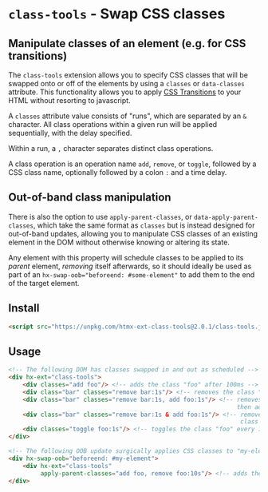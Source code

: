 # `class-tools` - Swap CSS classes

## Manipulate classes of an element (e.g. for CSS transitions)

The `class-tools` extension  allows you to specify CSS classes that will be swapped onto or off of the elements by using
a `classes` or `data-classes` attribute.  This functionality allows you to apply
[CSS Transitions](https://developer.mozilla.org/en-US/docs/Web/CSS/CSS_Transitions/Using_CSS_transitions)
to your HTML without resorting to javascript.

A `classes` attribute value consists of "runs", which are separated by an `&` character.  All
class operations within a given run will be applied sequentially, with the delay specified.

Within a run, a `,` character separates distinct class operations.

A class operation is an operation name `add`, `remove`, or `toggle`, followed by a CSS class name,
optionally followed by a colon `:` and a time delay.

## Out-of-band class manipulation

There is also the option to use `apply-parent-classes`, or `data-apply-parent-classes`, which take the same format as `classes`
but is instead designed for out-of-band updates, allowing you to manipulate CSS classes of an existing element in the DOM
without otherwise knowing or altering its state.

Any element with this property will schedule classes to be applied to its _parent_ element, _removing_ itself afterwards,
so it should ideally be used as part of an `hx-swap-oob="beforeend: #some-element"` to add them to the end of the target element.

## Install

```html
<script src="https://unpkg.com/htmx-ext-class-tools@2.0.1/class-tools.js"></script>
```

## Usage

```html
<!-- The following DOM has classes swapped in and out as scheduled -->
<div hx-ext="class-tools">
    <div classes="add foo"/> <!-- adds the class "foo" after 100ms -->
    <div class="bar" classes="remove bar:1s"/> <!-- removes the class "bar" after 1s -->
    <div class="bar" classes="remove bar:1s, add foo:1s"/> <!-- removes the class "bar" after 1s
                                                                then adds the class "foo" 1s after that -->
    <div class="bar" classes="remove bar:1s & add foo:1s"/> <!-- removes the class "bar" and adds
                                                                 class "foo" after 1s  -->
    <div classes="toggle foo:1s"/> <!-- toggles the class "foo" every 1s -->
</div>

<!-- The following OOB update surgically applies CSS classes to "my-element" -->
<div hx-swap-oob="beforeend: #my-element">
    <div hx-ext="class-tools"
         apply-parent-classes="add foo, remove foo:10s"/> <!-- adds the class "foo" to "my-element" for 10s -->
</div>
```
